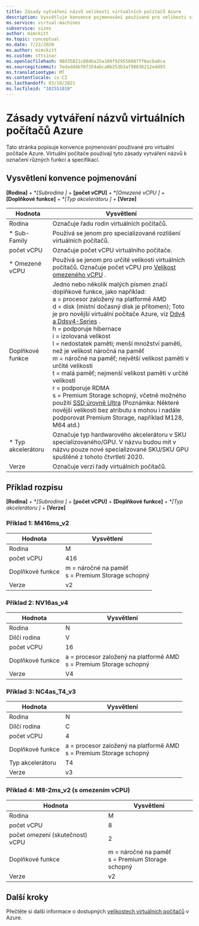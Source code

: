 ```yaml
---
title: Zásady vytváření názvů velikostí virtuálních počítačů Azure
description: Vysvětluje konvence pojmenování používané pro velikosti virtuálních počítačů Azure.
ms.service: virtual-machines
subservice: sizes
author: mimckitt
ms.topic: conceptual
ms.date: 7/22/2020
ms.author: mimckitt
ms.custom: sttsinar
ms.openlocfilehash: 98d35821c884ba25a109f929556087ff6ecba0ca
ms.sourcegitcommit: 7edadd4bf8f354abca0b253b3af98836212edd93
ms.translationtype: MT
ms.contentlocale: cs-CZ
ms.lasthandoff: 03/10/2021
ms.locfileid: "102551010"
---
```

# <a name="azure-virtual-machine-sizes-naming-conventions"></a>Zásady vytváření názvů virtuálních počítačů Azure

Tato stránka popisuje konvence pojmenování používané pro virtuální počítače Azure. Virtuální počítače používají tyto zásady vytváření názvů k označení různých funkcí a specifikací.

## <a name="naming-convention-explanation"></a>Vysvětlení konvence pojmenování

**[Rodina]**  +  **[Subrodina *]**  +  **[počet vCPU]**  +  **[Omezené vCPU *]**  +  **[Doplňkové funkce]**  +  **[Typ akcelerátoru *]**  +  **[Verze]**

|Hodnota | Vysvětlení|
|---|---|
| Rodina | Označuje řadu rodin virtuálních počítačů.| 
| * Sub-Family | Používá se jenom pro specializované rozlišení virtuálních počítačů.|
| počet vCPU| Označuje počet vCPU virtuálního počítače. |
| * Omezené vCPU| Používá se jenom pro určité velikosti virtuálních počítačů. Označuje počet vCPU pro [Velikost omezeného vCPU](https://docs.microsoft.com/azure/virtual-machines/constrained-vcpu) . |
| Doplňkové funkce | Jedno nebo několik malých písmen značí doplňkové funkce, jako například: <br> a = procesor založený na platformě AMD <br> d = disk (místní dočasný disk je přítomen); Toto je pro novější virtuální počítače Azure, viz [Ddv4 a Ddsv4-Series](./ddv4-ddsv4-series.md) . <br> h = podporuje hibernace <br> i = izolovaná velikost <br> l = nedostatek paměti; menší množství paměti, než je velikost náročná na paměť <br> m = náročné na paměť; největší velikost paměti v určité velikosti <br> t = malá paměť; nejmenší velikost paměti v určité velikosti <br> r = podporuje RDMA <br> s = Premium Storage schopný, včetně možného použití [SSD úrovně Ultra](./disks-types.md#ultra-disk) (Poznámka: Některé novější velikosti bez atributu s mohou i nadále podporovat Premium Storage, například M128, M64 atd.)<br> |
| * Typ akcelerátoru | Označuje typ hardwarového akcelerátoru v SKU specializovaného/GPU. V názvu budou mít v názvu pouze nové specializované SKU/SKU GPU spuštěné z tohoto čtvrtletí 2020. |
| Verze | Označuje verzi řady virtuálních počítačů. |

## <a name="example-breakdown"></a>Příklad rozpisu

**[Rodina]**  +  **[Subrodina *]**  +  **[počet vCPU]**  +  **[Doplňkové funkce]**  +  **[Typ akcelerátoru *]**  +  **[Verze]**

### <a name="example-1-m416ms_v2"></a>Příklad 1: M416ms_v2

|Hodnota | Vysvětlení|
|---|---|
| Rodina | M | 
| počet vCPU | 416 |
| Doplňkové funkce | m = náročné na paměť <br> s = Premium Storage schopný |
| Verze | v2 |

### <a name="example-2-nv16as_v4"></a>Příklad 2: NV16as_v4

|Hodnota | Vysvětlení|
|---|---|
| Rodina | N | 
| Dílčí rodina | V |
| počet vCPU | 16 |
| Doplňkové funkce | a = procesor založený na platformě AMD <br> s = Premium Storage schopný |
| Verze | V4 |

### <a name="example-3-nc4as_t4_v3"></a>Příklad 3: NC4as_T4_v3

|Hodnota | Vysvětlení|
|---|---|
| Rodina | N | 
| Dílčí rodina | C |
| počet vCPU | 4 |
| Doplňkové funkce | a = procesor založený na platformě AMD <br> s = Premium Storage schopný |
| Typ akcelerátoru | T4 |
| Verze | v3 |

### <a name="example-4-m8-2ms_v2-constrained-vcpu"></a>Příklad 4: M8-2ms_v2 (s omezením vCPU)

|Hodnota | Vysvětlení|
|---|---|
| Rodina | M | 
| počet vCPU | 8 |
| počet omezení (skutečnost) vCPU | 2 |
| Doplňkové funkce | m = náročné na paměť <br> s = Premium Storage schopný |
| Verze | v2 |

## <a name="next-steps"></a>Další kroky

Přečtěte si další informace o dostupných [velikostech virtuálních počítačů](./sizes.md) v Azure. 
